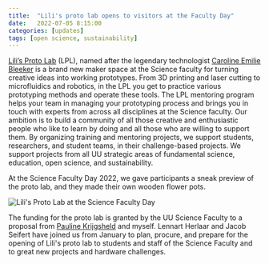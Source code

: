 ```yaml
---
title:  "Lili's proto lab opens to visitors at the Faculty Day"
date:   2022-07-05 8:15:00
categories: [updates]
tags: [open science, sustainability]
---
```


[Lili’s Proto Lab](https://lilis-protolab.sites.uu.nl/) (LPL), named after the legendary technologist [Caroline Emilie Bleeker](https://nl.wikipedia.org/wiki/Caroline_Emilie_Bleeker) is a brand new maker space at the Science faculty for turning creative ideas into working prototypes. From 3D printing and laser cutting to microfluidics and robotics, in the LPL you get to practice various prototyping methods and operate these tools. The LPL mentoring program helps your team in managing your prototyping process and brings you in touch with experts from across all disciplines at the Science faculty. Our ambition is to build a community of all those creative and enthusiastic people who like to learn by doing and all those who are willing to support them. By organizing training and mentoring projects, we support students, researchers, and student teams, in their challenge-based projects. We support projects from all UU strategic areas of fundamental science, education, open science, and sustainability. 

At the Science Faculty Day 2022, we gave participants a sneak preview of the proto lab, and they made their own wooden flower pots.

![Lili's Proto Lab at the Science Faculty Day](http://sanlifaez.github.io/protolab.jpg "Flower pot")

The funding for the proto lab is granted by the UU Science Faculty to a proposal from [Pauline Krijgsheld](https://www.uu.nl/medewerkers/PKrijgsheld) and myself. Lennart Herlaar and Jacob Seifert have joined us from January to plan, procure, and prepare for the opening of Lili's proto lab to students and staff of the Science Faculty and to great new projects and hardware challenges.